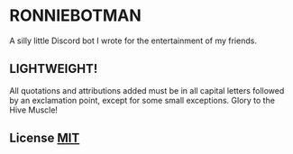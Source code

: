 # RONNIEBOTMAN
A silly little Discord bot I wrote for the entertainment of my friends.

## LIGHTWEIGHT!
All quotations and attributions added must be in all capital letters followed by an exclamation point, except for some small exceptions. Glory to the Hive Muscle!

## License [MIT](https://choosealicense.com/licenses/mit/)
